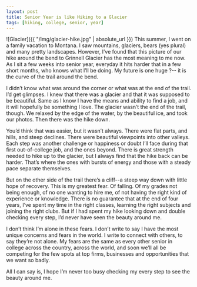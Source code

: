 ```yaml
---
layout: post
title: Senior Year is like Hiking to a Glacier
tags: [hiking, college, senior, year]
---
```


![Glacier]({{ "/img/glacier-hike.jpg" | absolute_url }})
This summer, I went on a family vacation to Montana. I saw mountains, glaciers, bears (yes plural) and many pretty landscapes. However, I’ve found that this picture of our hike around the bend to Grinnell Glacier has the most meaning to me now. As I sit a few weeks into senior year, everyday it hits harder that in a few short months, who knows what I’ll be doing. My future is one huge ?-- it is the curve of the trail around the bend.

I didn’t know what was around the corner or what was at the end of the trail. I’d get glimpses. I knew that there was a glacier and that it was supposed to be beautiful. Same as I know I have the means and ability to find a job, and it will hopefully be something I love. The glacier wasn’t the end of the trail, though. We relaxed by the edge of the water, by the beautiful ice, and took our photos. Then there was the hike down.

You’d think that was easier, but it wasn’t always. There were flat parts, and hills, and steep declines. There were beautiful viewpoints into other valleys. Each step was another challenge or happiness or doubt I’ll face during that first out-of-college job, and the ones beyond. There is great strength needed to hike up to the glacier, but I always find that the hike back can be harder. That’s where the ones with bursts of energy and those with a steady pace separate themselves.

But on the other side of the trail there’s a cliff--a steep way down with little hope of recovery. This is my greatest fear. Of falling. Of my grades not being enough, of no one wanting to hire me, of not having the right kind of experience or knowledge. There is no guarantee that at the end of four years, I’ve spent my time in the right classes, learning the right subjects and joining the right clubs. But if I had spent my hike looking down and double checking every step, I’d never have seen the beauty around me.

I don’t think I’m alone in these fears. I don’t write to say I have the most unique concerns and fears in the world. I write to connect with others, to say they’re not alone. My fears are the same as every other senior in college across the country, across the world, and soon we’ll all be competing for the few spots at top firms, businesses and opportunities that we want so badly.

All I can say is, I hope I’m never too busy checking my every step to see the beauty around me.
